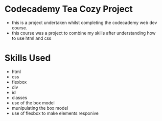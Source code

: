 # Codecademy Tea Cozy Project

* this is a project undertaken whilst completing the codecademy web dev course.
* this course was a project to combine my skills after understanding how to use html and css

# Skills Used
* html
* css
* flexbox
* div
* id
* classes
* use of the box model
* munipulating the box model
* use of flexbox to make elements responive 

